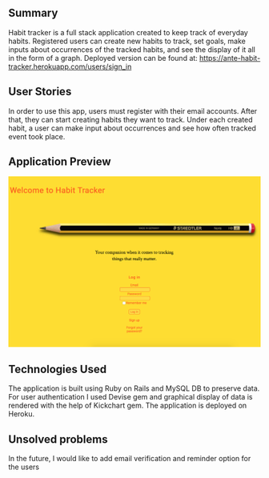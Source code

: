## Summary

Habit tracker is a full stack application created to keep track of everyday habits. Registered users can create new habits to track, set goals, make inputs about occurrences of the tracked habits, and see the display of it all in the form of a graph. Deployed version can be found at: https://ante-habit-tracker.herokuapp.com/users/sign_in

## User Stories

In order to use this app, users must register with their email accounts. After that, they can start creating habits they want to track. Under each created habit, a user can make input about occurrences and see how often tracked event took place.


## Application Preview

![picture](./public/screen.png)

## Technologies Used

The application is built using Ruby on Rails and MySQL DB to preserve data. For user authentication 
I used Devise gem and graphical display of data is rendered with the help of Kickchart gem. 
The application is deployed on Heroku.


## Unsolved problems

In the future, I would like to add email verification and reminder option for the users
